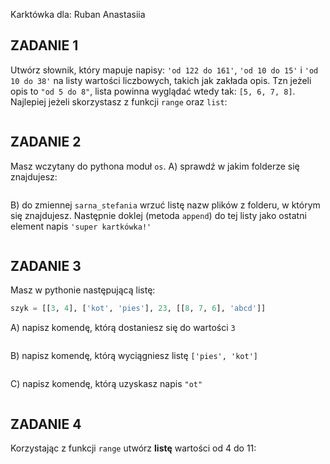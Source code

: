 ﻿Karktówka dla:
Ruban Anastasiia


## ZADANIE 1  
  
Utwórz słownik, który mapuje napisy: `'od 122 do 161'`, `'od 10 do 15'` i `'od 10 do 38'` na listy wartości liczbowych, takich jak zakłada opis. Tzn jeżeli opis to `"od 5 do 8"`, lista powinna wyglądać wtedy tak: `[5, 6, 7, 8]`. Najlepiej jeżeli skorzystasz z funkcji `range` oraz `list`:
```

```
## ZADANIE 2  

Masz wczytany do pythona moduł `os`.
A) sprawdź w jakim folderze się znajdujesz:
```

```

B) do zmiennej `sarna_stefania` wrzuć listę nazw plików z folderu, w
którym się znajdujesz. Następnie doklej (metoda `append`) do tej listy jako ostatni element napis `'super kartkówka!'`
```

```

## ZADANIE 3  

Masz w pythonie następującą listę:
```python
szyk = [[3, 4], ['kot', 'pies'], 23, [[8, 7, 6], 'abcd']]
```
A) napisz komendę, którą dostaniesz się do wartości `3`
```

```

B) napisz komendę, którą wyciągniesz listę `['pies', 'kot']`
```

```

C) napisz komendę, którą uzyskasz napis `"ot"`
```

```

## ZADANIE 4  

Korzystając z funkcji `range` utwórz **listę** wartości od 4 do 11:
```

```

